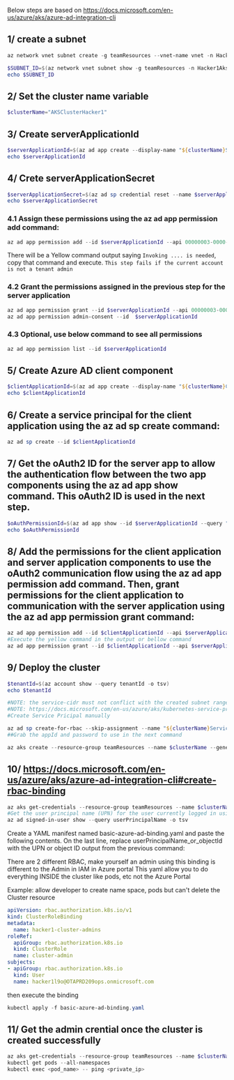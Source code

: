 Below steps are based on https://docs.microsoft.com/en-us/azure/aks/azure-ad-integration-cli



## 1/ create a subnet
```powershell
az network vnet subnet create -g teamResources --vnet-name vnet -n Hacker1AksSubnet --address-prefixes 10.2.2.0/24

$SUBNET_ID=$(az network vnet subnet show -g teamResources -n Hacker1AksSubnet --vnet-name vnet --query "id" --output tsv)
echo $SUBNET_ID
```

## 2/ Set the cluster name variable
```powershell
$clusterName="AKSClusterHacker1"
```

## 3/ Create serverApplicationId
```powershell
$serverApplicationId=$(az ad app create --display-name "${clusterName}Server" --identifier-uris "https://${clusterName}Server" --query appId -o tsv)
echo $serverApplicationId
```

## 4/ Crete serverApplicationSecret

```powershell
$serverApplicationSecret=$(az ad sp credential reset --name $serverApplicationId --credential-description "AKSPassword" --query password -o tsv)
echo $serverApplicationSecret
```

### 4.1 Assign these permissions using the az ad app permission add command:

```powershell
az ad app permission add --id $serverApplicationId --api 00000003-0000-0000-c000-000000000000 --api-permissions e1fe6dd8-ba31-4d61-89e7-88639da4683d=Scope 06da0dbc-49e2-44d2-8312-53f166ab848a=Scope 7ab1d382-f21e-4acd-a863-ba3e13f7da61=Role
```

There will be a Yellow command output saying `Invoking .... is needed`, copy that command and execute. `This step fails if the current account is not a tenant admin`

### 4.2 Grant the permissions assigned in the previous step for the server application
```powershell    
az ad app permission grant --id $serverApplicationId --api 00000003-0000-0000-c000-000000000000
az ad app permission admin-consent --id  $serverApplicationId
```

### 4.3 Optional, use below command to see all permissions
```powershell 
az ad app permission list --id $serverApplicationId
```

## 5/ Create Azure AD client component
```powershell 
$clientApplicationId=$(az ad app create --display-name "${clusterName}Client" --native-app --reply-urls "https://${clusterName}Client" --query appId -o tsv)
echo $clientApplicationId
```

## 6/ Create a service principal for the client application using the az ad sp create command:
```powershell 
az ad sp create --id $clientApplicationId
```

## 7/ Get the oAuth2 ID for the server app to allow the authentication flow between the two app components using the az ad app show command. This oAuth2 ID is used in the next step.
```powershell 
$oAuthPermissionId=$(az ad app show --id $serverApplicationId --query "oauth2Permissions[0].id" -o tsv)
echo $oAuthPermissionId
```


## 8/ Add the permissions for the client application and server application components to use the oAuth2 communication flow using the az ad app permission add command. Then, grant permissions for the client application to communication with the server application using the az ad app permission grant command:
```powershell 
az ad app permission add --id $clientApplicationId --api $serverApplicationId --api-permissions ${oAuthPermissionId}=Scope
#Execute the yellow command in the output or bellow command
az ad app permission grant --id $clientApplicationId --api $serverApplicationId
```

## 9/ Deploy the cluster
```powershell
$tenantId=$(az account show --query tenantId -o tsv)
echo $tenantId

#NOTE: the service-cidr must not conflict with the created subnet range at step1
#NOTE: https://docs.microsoft.com/en-us/azure/aks/kubernetes-service-principal
#Create Service Pricipal manually

az ad sp create-for-rbac --skip-assignment --name "${clusterName}ServicePrincipal" --query appId -o tsv
##Grab the appId and password to use in the next command

az aks create --resource-group teamResources --name $clusterName --generate-ssh-keys --network-plugin azure --vnet-subnet-id $SUBNET_ID --docker-bridge-address 172.17.0.1/16 --service-cidr 10.3.0.0/16 --dns-service-ip 10.3.0.10 --aad-server-app-id $serverApplicationId --aad-server-app-secret $serverApplicationSecret --aad-client-app-id $clientApplicationId --aad-tenant-id $tenantId --service-principal 5cfc1996-376a-4a2b-8c77-99063c6a70da --client-secret 13b391a2-5747-401e-a39a-748034136680 --network-policy azure
```



## 10/ https://docs.microsoft.com/en-us/azure/aks/azure-ad-integration-cli#create-rbac-binding

```powershell
az aks get-credentials --resource-group teamResources --name $clusterName --admin
#Get the user principal name (UPN) for the user currently logged in using the az ad signed-in-user show command.
az ad signed-in-user show --query userPrincipalName -o tsv
```

Create a YAML manifest named basic-azure-ad-binding.yaml and paste the following contents. On the last line, replace userPrincipalName_or_objectId with the UPN or object ID output from the previous command:

There are 2 different RBAC, make yourself an admin using this binding is different to the Admin in IAM in Azure portal
This yaml allow you to do everything INSIDE the cluster like pods, etc not the Azure Portal

Example: allow developer to create name space, pods but can't delete the Cluster resource

```yaml
apiVersion: rbac.authorization.k8s.io/v1
kind: ClusterRoleBinding
metadata:
  name: hacker1-cluster-admins
roleRef:
  apiGroup: rbac.authorization.k8s.io
  kind: ClusterRole
  name: cluster-admin
subjects:
- apiGroup: rbac.authorization.k8s.io
  kind: User
  name: hacker1l9o@OTAPRD209ops.onmicrosoft.com
```

then execute the binding

```powershell
kubectl apply -f basic-azure-ad-binding.yaml
```


## 11/ Get the admin crential once the cluster is created successfully

```powershell
az aks get-credentials --resource-group teamResources --name $clusterName --overwrite-existing --admin
kubectl get pods --all-namespaces
kubectl exec <pod_name> -- ping <private_ip>
```